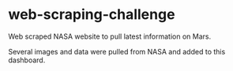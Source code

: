 # web-scraping-challenge
Web scraped NASA website to pull latest information on Mars.

Several images and data were pulled from NASA and added to this dashboard.

